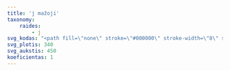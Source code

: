 ```yaml
---
title: 'j mažoji'
taxonomy:
    raides:
        - j
svg_kodas: "<path fill=\"none\" stroke=\"#000000\" stroke-width=\"8\" stroke-linecap=\"round\" stroke-linejoin=\"round\" stroke-miterlimit=\"10\" d=\"M234.7,185.1c0,0-94.9,187.5-119.9,224.1c-9,13.2-23.7,31.5-32.3,26.9c-11-5.9,1.4-25.1,9.4-38.1c37.5-60.4,150.2-143.4,155.6-145.7\"/>\r\n<path fill=\"none\" stroke=\"#000000\" stroke-width=\"8\" stroke-linecap=\"round\" stroke-linejoin=\"round\" stroke-miterlimit=\"10\" d=\"M252.6,149.5c0.2,0.5,0.2,0,0.4,0.5\"/>"
svg_plotis: 340
svg_aukstis: 450
koeficientas: 1
---
```


